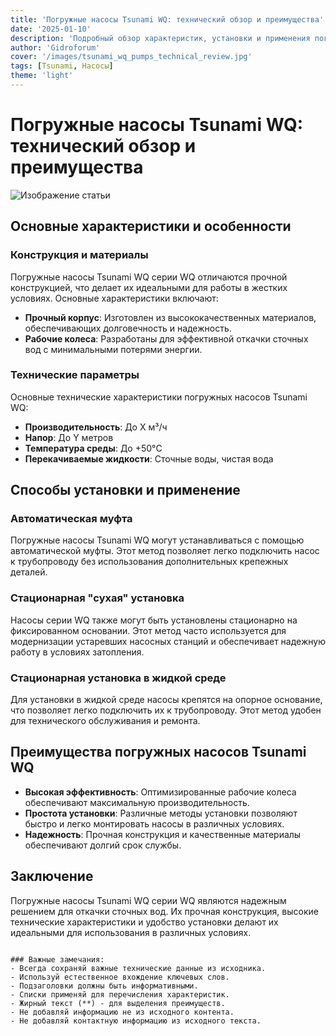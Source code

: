 ```yaml
---
title: 'Погружные насосы Tsunami WQ: технический обзор и преимущества'
date: '2025-01-10'
description: 'Подробный обзор характеристик, установки и применения погружных насосов серии Tsunami WQ для откачки сточных вод.'
author: 'Gidroforum'
cover: '/images/tsunami_wq_pumps_technical_review.jpg'
tags: [Tsunami, Насосы]
theme: 'light'
---
```

# Погружные насосы Tsunami WQ: технический обзор и преимущества

![Изображение статьи](/images/tsunami_wq_pumps_technical_review.jpg)

## Основные характеристики и особенности

### Конструкция и материалы

Погружные насосы Tsunami WQ серии WQ отличаются прочной конструкцией, что делает их идеальными для работы в жестких условиях. Основные характеристики включают:

- **Прочный корпус**: Изготовлен из высококачественных материалов, обеспечивающих долговечность и надежность.
- **Рабочие колеса**: Разработаны для эффективной откачки сточных вод с минимальными потерями энергии.

### Технические параметры

Основные технические характеристики погружных насосов Tsunami WQ:

- **Производительность**: До X м³/ч
- **Напор**: До Y метров
- **Температура среды**: До +50°C
- **Перекачиваемые жидкости**: Сточные воды, чистая вода

## Способы установки и применение

### Автоматическая муфта

Погружные насосы Tsunami WQ могут устанавливаться с помощью автоматической муфты. Этот метод позволяет легко подключить насос к трубопроводу без использования дополнительных крепежных деталей.

### Стационарная "сухая" установка

Насосы серии WQ также могут быть установлены стационарно на фиксированном основании. Этот метод часто используется для модернизации устаревших насосных станций и обеспечивает надежную работу в условиях затопления.

### Стационарная установка в жидкой среде

Для установки в жидкой среде насосы крепятся на опорное основание, что позволяет легко подключить их к трубопроводу. Этот метод удобен для технического обслуживания и ремонта.

## Преимущества погружных насосов Tsunami WQ

- **Высокая эффективность**: Оптимизированные рабочие колеса обеспечивают максимальную производительность.
- **Простота установки**: Различные методы установки позволяют быстро и легко монтировать насосы в различных условиях.
- **Надежность**: Прочная конструкция и качественные материалы обеспечивают долгий срок службы.

## Заключение

Погружные насосы Tsunami WQ серии WQ являются надежным решением для откачки сточных вод. Их прочная конструкция, высокие технические характеристики и удобство установки делают их идеальными для использования в различных условиях.
```

### Важные замечания:
- Всегда сохраняй важные технические данные из исходника.
- Используй естественное вхождение ключевых слов.
- Подзаголовки должны быть информативными.
- Списки применяй для перечисления характеристик.
- Жирный текст (**) - для выделения преимуществ.
- Не добавляй информацию не из исходного контента.
- Не добавляй контактную информацию из исходного текста.